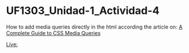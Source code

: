 # UF1303_Unidad-1_Actividad-4

How to add media queries directly in the html according the article on: [A Complete Guide to CSS Media Queries ](https://css-tricks.com/a-complete-guide-to-css-media-queries/)


[Live:](https://mihaly-ale.github.io/mihaly-ale-UF1303_Unidad-1_Actividad-4/)
